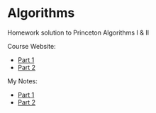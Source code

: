 # Algorithms
Homework solution to Princeton Algorithms I & II

Course Website:
- [Part 1](https://www.coursera.org/learn/algorithms-part1)
- [Part 2](https://www.coursera.org/learn/algorithms-part2)

My Notes:
- [Part 1](https://silencial.github.io/algorithms-1/)
- [Part 2](https://silencial.github.io/algorithms-2/)
